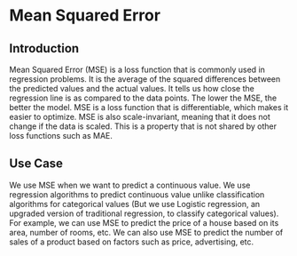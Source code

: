 # Mean Squared Error

## Introduction

Mean Squared Error (MSE) is a loss function that is commonly used in regression problems. It is the average of the squared differences between the predicted values and the actual values. It tells us how close the regression line is as compared to the data points. The lower the MSE, the better the model. MSE is a loss function that is differentiable, which makes it easier to optimize. MSE is also scale-invariant, meaning that it does not change if the data is scaled. This is a property that is not shared by other loss functions such as MAE.

## Use Case

We use MSE when we want to predict a continuous value. We use regression algorithms to predict continuous value unlike classification algorithms for categorical values (But we use Logistic regression, an upgraded version of traditional regression, to classify categorical values). For example, we can use MSE to predict the price of a house based on its area, number of rooms, etc. We can also use MSE to predict the number of sales of a product based on factors such as price, advertising, etc.
